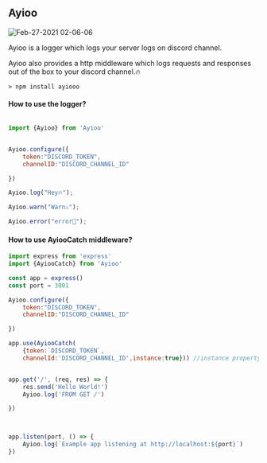 ## Ayioo

![Feb-27-2021 02-06-06](https://user-images.githubusercontent.com/44068102/109352155-65072680-78a0-11eb-8128-3590e416d506.gif)


Ayioo is a logger which logs your server logs on discord channel. 

Ayioo also provides a http middleware which logs requests and responses out of the box to your discord channel.🔥 

```
> npm install ayiooo
```

#### How to use the logger?

```js

import {Ayioo} from 'Ayioo'


Ayioo.configure({
    token:"DISCORD_TOKEN",
    channelID:"DISCORD_CHANNEL_ID"

})

Ayioo.log("Hey🔥");

Ayioo.warn("Warn⚠️");

Ayioo.error("error🚨");


```
#### How to use AyiooCatch middleware?


```js
import express from 'express'
import {AyiooCatch} from 'Ayioo'

const app = express()
const port = 3001

Ayioo.configure({
    token:"DISCORD_TOKEN",
    channelID:"DISCORD_CHANNEL_ID"

})

app.use(AyiooCatch(
    {token:`DISCORD_TOKEN`,
    channelId:'DISCORD_CHANNEL_ID',instance:true})) //instance property is set to false by default


app.get('/', (req, res) => {
    res.send('Hello World!')
    Ayioo.log('FROM GET /')

})



app.listen(port, () => {
    Ayioo.log(`Example app listening at http://localhost:${port}`)
})

```



